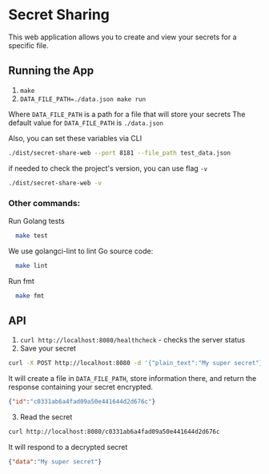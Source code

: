 # Secret Sharing

This web application allows you to create and view your secrets for a specific file.

## Running the App

1. `make`
2. `DATA_FILE_PATH=./data.json make run`

Where `DATA_FILE_PATH` is a path for a file that will store your secrets
The default value for `DATA_FILE_PATH` is `./data.json`

Also, you can set these variables via CLI

```bash
./dist/secret-share-web --port 8181 --file_path test_data.json
```

if needed to check the project's version, you can use flag `-v`
```bash
./dist/secret-share-web -v
```

### Other commands:

Run Golang tests
```bash
  make test
```

We use golangci-lint to lint Go source code:
```bash
  make lint
```

Run fmt
```bash
  make fmt
```

## API
1. `curl http://localhost:8080/healthcheck` - checks the server status
2. Save your secret
```bash
curl -X POST http://localhost:8080 -d '{"plain_text":"My super secret"}'
```
It will create a file in `DATA_FILE_PATH`, store information there, and return the response containing your secret encrypted.

```json
{"id":"c0331ab6a4fad09a50e441644d2d676c"}
```

3. Read the secret

```bash
curl http://localhost:8080/c0331ab6a4fad09a50e441644d2d676c
```

It will respond to a decrypted secret
```json
{"data":"My super secret"}
```

